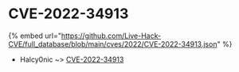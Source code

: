 # CVE-2022-34913
{% embed url="https://github.com/Live-Hack-CVE/full_database/blob/main/cves/2022/CVE-2022-34913.json" %}

* Halcy0nic ~> [CVE-2022-34913](https://www.alice-snow.ru/2022/database/cve-2022-34913/cve-2022-34913-halcy0nic)